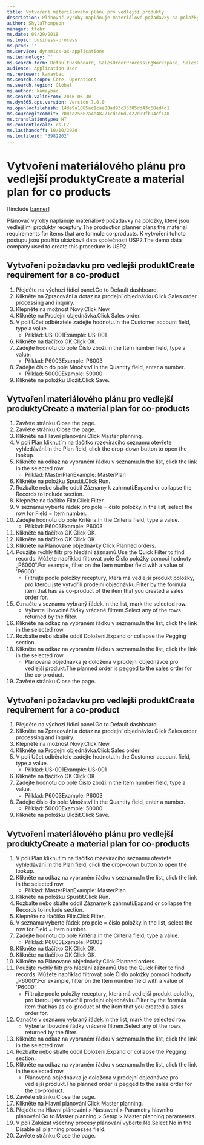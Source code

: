 ```yaml
---
title: Vytvoření materiálového plánu pro vedlejší produkty
description: Plánovač výroby naplánuje materiálové požadavky na položky, které jsou vedlejšími produkty receptury.
author: ShylaThompson
manager: tfehr
ms.date: 08/29/2018
ms.topic: business-process
ms.prod: ''
ms.service: dynamics-ax-applications
ms.technology: ''
ms.search.form: DefaultDashboard, SalesOrderProcessingWorkspace, SalesCreateOrder, SalesTable, ReqCreatePlanWorkspace, ReqTransPlanCard, SysQueryForm, ReqTransPo
audience: Application User
ms.reviewer: kamaybac
ms.search.scope: Core, Operations
ms.search.region: Global
ms.author: kamaybac
ms.search.validFrom: 2016-06-30
ms.dyn365.ops.version: Version 7.0.0
ms.openlocfilehash: 14de9a1085ac1cae88ad93c35385dd43c60ed4d1
ms.sourcegitcommit: 708ca25687a4e48271cdcd6d2d22d99fb94cf140
ms.translationtype: HT
ms.contentlocale: cs-CZ
ms.lasthandoff: 10/10/2020
ms.locfileid: "3982202"
---
```

# <a name="create-a-material-plan-for-co-products"></a><span data-ttu-id="32012-103">Vytvoření materiálového plánu pro vedlejší produkty</span><span class="sxs-lookup"><span data-stu-id="32012-103">Create a material plan for co products</span></span>

[!include [banner](../../includes/banner.md)]

<span data-ttu-id="32012-104">Plánovač výroby naplánuje materiálové požadavky na položky, které jsou vedlejšími produkty receptury.</span><span class="sxs-lookup"><span data-stu-id="32012-104">The production planner plans the material requirements for items that are formula co-products.</span></span> <span data-ttu-id="32012-105">K vytvoření tohoto postupu jsou použita ukázková data společnosti USP2.</span><span class="sxs-lookup"><span data-stu-id="32012-105">The demo data company used to create this procedure is USP2.</span></span>


## <a name="create-requirement-for-a-co-product"></a><span data-ttu-id="32012-106">Vytvoření požadavku pro vedlejší produkt</span><span class="sxs-lookup"><span data-stu-id="32012-106">Create requirement for a co-product</span></span>
1. <span data-ttu-id="32012-107">Přejděte na výchozí řídicí panel.</span><span class="sxs-lookup"><span data-stu-id="32012-107">Go to Default dashboard.</span></span>
2. <span data-ttu-id="32012-108">Klikněte na Zpracování a dotaz na prodejní objednávku.</span><span class="sxs-lookup"><span data-stu-id="32012-108">Click Sales order processing and inquiry.</span></span>
3. <span data-ttu-id="32012-109">Klepněte na možnost Nový.</span><span class="sxs-lookup"><span data-stu-id="32012-109">Click New.</span></span>
4. <span data-ttu-id="32012-110">Klikněte na Prodejní objednávka.</span><span class="sxs-lookup"><span data-stu-id="32012-110">Click Sales order.</span></span>
5. <span data-ttu-id="32012-111">V poli Účet odběratele zadejte hodnotu.</span><span class="sxs-lookup"><span data-stu-id="32012-111">In the Customer account field, type a value.</span></span>
    * <span data-ttu-id="32012-112">Příklad: US-001</span><span class="sxs-lookup"><span data-stu-id="32012-112">Example: US-001</span></span>  
6. <span data-ttu-id="32012-113">Klikněte na tlačítko OK.</span><span class="sxs-lookup"><span data-stu-id="32012-113">Click OK.</span></span>
7. <span data-ttu-id="32012-114">Zadejte hodnotu do pole Číslo zboží.</span><span class="sxs-lookup"><span data-stu-id="32012-114">In the Item number field, type a value.</span></span>
    * <span data-ttu-id="32012-115">Příklad: P6003</span><span class="sxs-lookup"><span data-stu-id="32012-115">Example: P6003</span></span>  
8. <span data-ttu-id="32012-116">Zadejte číslo do pole Množství.</span><span class="sxs-lookup"><span data-stu-id="32012-116">In the Quantity field, enter a number.</span></span>
    * <span data-ttu-id="32012-117">Příklad: 50000</span><span class="sxs-lookup"><span data-stu-id="32012-117">Example: 50000</span></span>  
9. <span data-ttu-id="32012-118">Klikněte na položku Uložit.</span><span class="sxs-lookup"><span data-stu-id="32012-118">Click Save.</span></span>

## <a name="create-a-material-plan-for-co-products"></a><span data-ttu-id="32012-119">Vytvoření materiálového plánu pro vedlejší produkty</span><span class="sxs-lookup"><span data-stu-id="32012-119">Create a material plan for co-products</span></span>
1. <span data-ttu-id="32012-120">Zavřete stránku.</span><span class="sxs-lookup"><span data-stu-id="32012-120">Close the page.</span></span>
2. <span data-ttu-id="32012-121">Zavřete stránku.</span><span class="sxs-lookup"><span data-stu-id="32012-121">Close the page.</span></span>
3. <span data-ttu-id="32012-122">Klikněte na Hlavní plánování.</span><span class="sxs-lookup"><span data-stu-id="32012-122">Click Master planning.</span></span>
4. <span data-ttu-id="32012-123">V poli Plán kliknutím na tlačítko rozevíracího seznamu otevřete vyhledávání.</span><span class="sxs-lookup"><span data-stu-id="32012-123">In the Plan field, click the drop-down button to open the lookup.</span></span>
5. <span data-ttu-id="32012-124">Klikněte na odkaz na vybraném řádku v seznamu.</span><span class="sxs-lookup"><span data-stu-id="32012-124">In the list, click the link in the selected row.</span></span>
    * <span data-ttu-id="32012-125">Příklad: MasterPlan</span><span class="sxs-lookup"><span data-stu-id="32012-125">Example: MasterPlan</span></span>  
6. <span data-ttu-id="32012-126">Klikněte na položku Spustit.</span><span class="sxs-lookup"><span data-stu-id="32012-126">Click Run.</span></span>
7. <span data-ttu-id="32012-127">Rozbalte nebo sbalte oddíl Záznamy k zahrnutí.</span><span class="sxs-lookup"><span data-stu-id="32012-127">Expand or collapse the Records to include section.</span></span>
8. <span data-ttu-id="32012-128">Klepněte na tlačítko Filtr.</span><span class="sxs-lookup"><span data-stu-id="32012-128">Click Filter.</span></span>
9. <span data-ttu-id="32012-129">V seznamu vyberte řádek pro pole = číslo položky.</span><span class="sxs-lookup"><span data-stu-id="32012-129">In the list, select the row for Field = Item number.</span></span>
10. <span data-ttu-id="32012-130">Zadejte hodnotu do pole Kritéria.</span><span class="sxs-lookup"><span data-stu-id="32012-130">In the Criteria field, type a value.</span></span>
    * <span data-ttu-id="32012-131">Příklad: P6003</span><span class="sxs-lookup"><span data-stu-id="32012-131">Example: P6003</span></span>  
11. <span data-ttu-id="32012-132">Klikněte na tlačítko OK.</span><span class="sxs-lookup"><span data-stu-id="32012-132">Click OK.</span></span>
12. <span data-ttu-id="32012-133">Klikněte na tlačítko OK.</span><span class="sxs-lookup"><span data-stu-id="32012-133">Click OK.</span></span>
13. <span data-ttu-id="32012-134">Klikněte na Plánované objednávky.</span><span class="sxs-lookup"><span data-stu-id="32012-134">Click Planned orders.</span></span>
14. <span data-ttu-id="32012-135">Použijte rychlý filtr pro hledání záznamů.</span><span class="sxs-lookup"><span data-stu-id="32012-135">Use the Quick Filter to find records.</span></span> <span data-ttu-id="32012-136">Můžete například filtrovat pole Číslo položky pomocí hodnoty „P6000“.</span><span class="sxs-lookup"><span data-stu-id="32012-136">For example, filter on the Item number field with a value of 'P6000'.</span></span>
    * <span data-ttu-id="32012-137">Filtrujte podle položky receptury, která má vedlejší produkt položky, pro kterou jste vytvořili prodejní objednávku.</span><span class="sxs-lookup"><span data-stu-id="32012-137">Filter by the formula item that has as co-product of the item that you created a sales order for.</span></span>  
15. <span data-ttu-id="32012-138">Označte v seznamu vybraný řádek.</span><span class="sxs-lookup"><span data-stu-id="32012-138">In the list, mark the selected row.</span></span>
    * <span data-ttu-id="32012-139">Vyberte libovolné řádky vrácené filtrem.</span><span class="sxs-lookup"><span data-stu-id="32012-139">Select any of the rows returned by the filter.</span></span>  
16. <span data-ttu-id="32012-140">Klikněte na odkaz na vybraném řádku v seznamu.</span><span class="sxs-lookup"><span data-stu-id="32012-140">In the list, click the link in the selected row.</span></span>
17. <span data-ttu-id="32012-141">Rozbalte nebo sbalte oddíl Doložení.</span><span class="sxs-lookup"><span data-stu-id="32012-141">Expand or collapse the Pegging section.</span></span>
18. <span data-ttu-id="32012-142">Klikněte na odkaz na vybraném řádku v seznamu.</span><span class="sxs-lookup"><span data-stu-id="32012-142">In the list, click the link in the selected row.</span></span>
    * <span data-ttu-id="32012-143">Plánovaná objednávka je doložena v prodejní objednávce pro vedlejší produkt.</span><span class="sxs-lookup"><span data-stu-id="32012-143">The planned order is pegged to the sales order for the co-product.</span></span>  
19. <span data-ttu-id="32012-144">Zavřete stránku.</span><span class="sxs-lookup"><span data-stu-id="32012-144">Close the page.</span></span>

## <a name="create-requirement-for-a-co-product"></a><span data-ttu-id="32012-145">Vytvoření požadavku pro vedlejší produkt</span><span class="sxs-lookup"><span data-stu-id="32012-145">Create requirement for a co-product</span></span>
1. <span data-ttu-id="32012-146">Přejděte na výchozí řídicí panel.</span><span class="sxs-lookup"><span data-stu-id="32012-146">Go to Default dashboard.</span></span>
2. <span data-ttu-id="32012-147">Klikněte na Zpracování a dotaz na prodejní objednávku.</span><span class="sxs-lookup"><span data-stu-id="32012-147">Click Sales order processing and inquiry.</span></span>
3. <span data-ttu-id="32012-148">Klepněte na možnost Nový.</span><span class="sxs-lookup"><span data-stu-id="32012-148">Click New.</span></span>
4. <span data-ttu-id="32012-149">Klikněte na Prodejní objednávka.</span><span class="sxs-lookup"><span data-stu-id="32012-149">Click Sales order.</span></span>
5. <span data-ttu-id="32012-150">V poli Účet odběratele zadejte hodnotu.</span><span class="sxs-lookup"><span data-stu-id="32012-150">In the Customer account field, type a value.</span></span>
    * <span data-ttu-id="32012-151">Příklad: US-001</span><span class="sxs-lookup"><span data-stu-id="32012-151">Example: US-001</span></span>  
6. <span data-ttu-id="32012-152">Klikněte na tlačítko OK.</span><span class="sxs-lookup"><span data-stu-id="32012-152">Click OK.</span></span>
7. <span data-ttu-id="32012-153">Zadejte hodnotu do pole Číslo zboží.</span><span class="sxs-lookup"><span data-stu-id="32012-153">In the Item number field, type a value.</span></span>
    * <span data-ttu-id="32012-154">Příklad: P6003</span><span class="sxs-lookup"><span data-stu-id="32012-154">Example: P6003</span></span>  
8. <span data-ttu-id="32012-155">Zadejte číslo do pole Množství.</span><span class="sxs-lookup"><span data-stu-id="32012-155">In the Quantity field, enter a number.</span></span>
    * <span data-ttu-id="32012-156">Příklad: 50000</span><span class="sxs-lookup"><span data-stu-id="32012-156">Example: 50000</span></span>  
9. <span data-ttu-id="32012-157">Klikněte na položku Uložit.</span><span class="sxs-lookup"><span data-stu-id="32012-157">Click Save.</span></span>

## <a name="create-a-material-plan-for-co-products"></a><span data-ttu-id="32012-158">Vytvoření materiálového plánu pro vedlejší produkty</span><span class="sxs-lookup"><span data-stu-id="32012-158">Create a material plan for co-products</span></span>
1. <span data-ttu-id="32012-159">V poli Plán kliknutím na tlačítko rozevíracího seznamu otevřete vyhledávání.</span><span class="sxs-lookup"><span data-stu-id="32012-159">In the Plan field, click the drop-down button to open the lookup.</span></span>
2. <span data-ttu-id="32012-160">Klikněte na odkaz na vybraném řádku v seznamu.</span><span class="sxs-lookup"><span data-stu-id="32012-160">In the list, click the link in the selected row.</span></span>
    * <span data-ttu-id="32012-161">Příklad: MasterPlan</span><span class="sxs-lookup"><span data-stu-id="32012-161">Example: MasterPlan</span></span>  
3. <span data-ttu-id="32012-162">Klikněte na položku Spustit.</span><span class="sxs-lookup"><span data-stu-id="32012-162">Click Run.</span></span>
4. <span data-ttu-id="32012-163">Rozbalte nebo sbalte oddíl Záznamy k zahrnutí.</span><span class="sxs-lookup"><span data-stu-id="32012-163">Expand or collapse the Records to include section.</span></span>
5. <span data-ttu-id="32012-164">Klepněte na tlačítko Filtr.</span><span class="sxs-lookup"><span data-stu-id="32012-164">Click Filter.</span></span>
6. <span data-ttu-id="32012-165">V seznamu vyberte řádek pro pole = číslo položky.</span><span class="sxs-lookup"><span data-stu-id="32012-165">In the list, select the row for Field = Item number.</span></span>
7. <span data-ttu-id="32012-166">Zadejte hodnotu do pole Kritéria.</span><span class="sxs-lookup"><span data-stu-id="32012-166">In the Criteria field, type a value.</span></span>
    * <span data-ttu-id="32012-167">Příklad: P6003</span><span class="sxs-lookup"><span data-stu-id="32012-167">Example: P6003</span></span>  
8. <span data-ttu-id="32012-168">Klikněte na tlačítko OK.</span><span class="sxs-lookup"><span data-stu-id="32012-168">Click OK.</span></span>
9. <span data-ttu-id="32012-169">Klikněte na tlačítko OK.</span><span class="sxs-lookup"><span data-stu-id="32012-169">Click OK.</span></span>
10. <span data-ttu-id="32012-170">Klikněte na Plánované objednávky.</span><span class="sxs-lookup"><span data-stu-id="32012-170">Click Planned orders.</span></span>
11. <span data-ttu-id="32012-171">Použijte rychlý filtr pro hledání záznamů.</span><span class="sxs-lookup"><span data-stu-id="32012-171">Use the Quick Filter to find records.</span></span> <span data-ttu-id="32012-172">Můžete například filtrovat pole Číslo položky pomocí hodnoty „P6000“.</span><span class="sxs-lookup"><span data-stu-id="32012-172">For example, filter on the Item number field with a value of 'P6000'.</span></span>
    * <span data-ttu-id="32012-173">Filtrujte podle položky receptury, která má vedlejší produkt položky, pro kterou jste vytvořili prodejní objednávku.</span><span class="sxs-lookup"><span data-stu-id="32012-173">Filter by the formula item that has as co-product of the item that you created a sales order for.</span></span>  
12. <span data-ttu-id="32012-174">Označte v seznamu vybraný řádek.</span><span class="sxs-lookup"><span data-stu-id="32012-174">In the list, mark the selected row.</span></span>
    * <span data-ttu-id="32012-175">Vyberte libovolné řádky vrácené filtrem.</span><span class="sxs-lookup"><span data-stu-id="32012-175">Select any of the rows returned by the filter.</span></span>  
13. <span data-ttu-id="32012-176">Klikněte na odkaz na vybraném řádku v seznamu.</span><span class="sxs-lookup"><span data-stu-id="32012-176">In the list, click the link in the selected row.</span></span>
14. <span data-ttu-id="32012-177">Rozbalte nebo sbalte oddíl Doložení.</span><span class="sxs-lookup"><span data-stu-id="32012-177">Expand or collapse the Pegging section.</span></span>
15. <span data-ttu-id="32012-178">Klikněte na odkaz na vybraném řádku v seznamu.</span><span class="sxs-lookup"><span data-stu-id="32012-178">In the list, click the link in the selected row.</span></span>
    * <span data-ttu-id="32012-179">Plánovaná objednávka je doložena v prodejní objednávce pro vedlejší produkt.</span><span class="sxs-lookup"><span data-stu-id="32012-179">The planned order is pegged to the sales order for the co-product.</span></span>  
16. <span data-ttu-id="32012-180">Zavřete stránku.</span><span class="sxs-lookup"><span data-stu-id="32012-180">Close the page.</span></span>
17. <span data-ttu-id="32012-181">Klikněte na Hlavní plánování.</span><span class="sxs-lookup"><span data-stu-id="32012-181">Click Master planning.</span></span>
18. <span data-ttu-id="32012-182">Přejděte na Hlavní plánování > Nastavení > Parametry hlavního plánování.</span><span class="sxs-lookup"><span data-stu-id="32012-182">Go to Master planning > Setup > Master planning parameters.</span></span>
19. <span data-ttu-id="32012-183">V poli Zakázat všechny procesy plánování vyberte Ne.</span><span class="sxs-lookup"><span data-stu-id="32012-183">Select No in the Disable all planning processes field.</span></span>
20. <span data-ttu-id="32012-184">Zavřete stránku.</span><span class="sxs-lookup"><span data-stu-id="32012-184">Close the page.</span></span>

